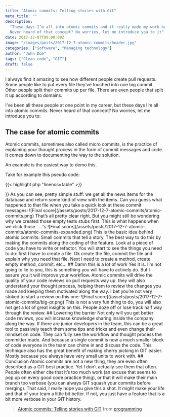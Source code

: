 ```yaml
---
title: "Atomic commits: Telling stories with Git"
meta_title: ""
description:
  "These days I’m all into atomic commits and it really made my work beter.
  Never heard of that concept? No worries, let me introduce you to it"
date: 2017-12-07T00:00:00Z
image: "/images/posts/2017-12-7-atomic-commits/header.jpg"
categories: ["Software", "Managing technology"]
author: "John Doe"
tags: ["Clean code", "GIT"]
draft: false
---
```


I always find it amazing to see how different people create pull requests. Some people like to put every file they’ve touched into one big commit. Other people split their commits up per file. There are even people that split it up according to domains.

I’ve been all these people at one point in my career, but these days I’m all into atomic commits. Never heard of that concept? No worries, let me introduce you to:

## The case for atomic commits

Atomic commits, sometimes also called micro commits, is the practice of explaining your thought process in the form of commit messages and code. It comes down to documenting the way to the solution.

An example is the easiest way to demo this.

Take for example this pseudo code:

{{< highlight php "linenos=table" >}}

<?php
class NewsController {
   public function index() {
       var items = Database.sql("select * from news");

       return NewsView.withItems(items);
   }
}
{{< / highlight >}}

As you can see, pretty simple stuff: we get all the news items for the database and return some kind of view with the items.

Can you guess what happened to that file when you take a quick look at these commit messages:

![Final score](/assets/posts/2017-12-7-atomic-commits/atomic-commits.png)

That’s all pretty clear right. But you might still be wondering why we created those empty tests stubs first. This is what happens when we click those `...`’s

![Final score](/assets/posts/2017-12-7-atomic-commits/atomic-commits-expanded.png)

This is the basic idea behind atomic commits: Small commits that tell a story.

The best way to do this by making the commits along the coding of the feature. Look at a piece of code you have to write or refactor. You will start to see the things you need to do: first I have to create a file. Ok create the file, commit the file and explain why you need that file. Next I need to create a method, create empty method, commit. etc...

## Damn this is a lot of work

Yes it is. I’m not going to lie to you, this is something you will have to actively do. But I assure you it will improve your workflow.

Atomic commits will drive the quality of your code reviews on pull requests way up. they will also understand your thought process, helping them to review the changes you made and keeping them motivated along the way.

I bet you’re not very stoked to start a review on this one:

![Final score](/assets/posts/2017-12-7-atomic-commits/big-pr.png)

This is not a very fun thing to do, you will also not get a lot of great insights on this. People doze off or lose track half way through the review.

## Lowering the barrier

Not only will you get better code reviews, you will increase knowledge sharing inside the company along the way. If there are junior developers in the team, this can be a great tool to passively teach them some tips and tricks and even change their mindset on code.

They can fully see the workflow and thought process the committer made. And because a single commit is now a much smaller block of code everyone in the team can chime in and discuss the code.

This technique also has the great benefit of making cherry picking in GIT easier. Mostly because you always have very small units to work with.

## Conclusion

Atomic commits are not a new thing, they are even often described as a GIT best practice. Yet I don’t actually see them that often. People often either cite that it’s too much work (an excuse that seems to pop up on every good code practice thing), or that it will make their main branch too verbose (you can always GIT squash your commits before merging).

That said, I really hope you give this a shot. It might make your life and that of your team a little bit better. If not, you just have a feature that is a bit more verbose in your GIT history.


<blockquote class="reddit-card" data-card-created="1512636217"><a href="https://www.reddit.com/r/programming/comments/7i5424/atomic_commits_telling_stories_with_git/?ref=share&ref_source=embed">Atomic commits: Telling stories with GIT</a> from <a href="http://www.reddit.com/r/programming">programming</a></blockquote>
<script async src="//embed.redditmedia.com/widgets/platform.js" charset="UTF-8"></script>
